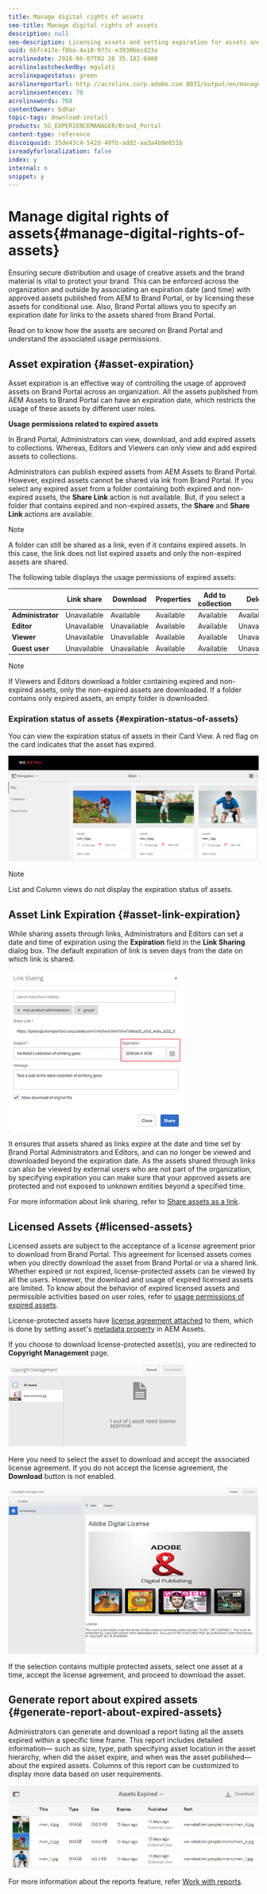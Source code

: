```yaml
---
title: Manage digital rights of assets
seo-title: Manage digital rights of assets
description: null
seo-description: Licensing assets and setting expiration for assets and shared links ensure controlled usage of these assets and safeguard them.
uuid: 6bfc417e-f8ba-4a18-977c-e3930becd23a
acrolinxdate: 2018-06-07T02 20 35.182-0400
acrolinxlastcheckedby: mgulati
acrolinxpagestatus: green
acrolinxreporturl: http //acrolinx.corp.adobe.com 8031/output/en/manage_digital_rights_of_assets_krs_workflow_a6ce1fdff5e6a85b_59_report.xml
acrolinxsentences: 70
acrolinxwords: 768
contentOwner: bdhar
topic-tags: download-install
products: SG_EXPERIENCEMANAGER/Brand_Portal
content-type: reference
discoiquuid: 35de43c4-542d-40fb-add2-aa3a4b9e651b
isreadyforlocalization: false
index: y
internal: n
snippet: y
---
```


# Manage digital rights of assets{#manage-digital-rights-of-assets}

Ensuring secure distribution and usage of creative assets and the brand material is vital to protect your brand. This can be enforced across the organization and outside by associating an expiration date (and time) with approved assets published from AEM to Brand Portal, or by licensing these assets for conditional use. Also, Brand Portal allows you to specify an expiration date for links to the assets shared from Brand Portal.

Read on to know how the assets are secured on Brand Portal and understand the associated usage permissions.

## Asset expiration {#asset-expiration}

Asset expiration is an effective way of controlling the usage of approved assets on Brand Portal across an organization. All the assets published from AEM Assets to Brand Portal can have an expiration date, which restricts the usage of these assets by different user roles.

**Usage permissions related to expired assets**

In Brand Portal, Administrators can view, download, and add expired assets to collections. Whereas, Editors and Viewers can only view and add expired assets to collections.

Administrators can publish expired assets from AEM Assets to Brand Portal. However, expired assets cannot be shared via ink from Brand Portal. If you select any expired asset from a folder containing both expired and non-expired assets, the **Share Link** action is not available. But, if you select a folder that contains expired and non-expired assets, the **Share** and **Share Link** actions are available.

>[!NOTE]
>
>A folder can still be shared as a link, even if it contains expired assets. In this case, the link does not list expired assets and only the non-expired assets are shared.

The following table displays the usage permissions of expired assets:

|   |**Link share** |**Download** |**Properties** |**Add to collection** |**Delete** |
|---|---|---|---|---|---|
| **Administrator** |Unavailable |Available |Available |Available |Available |
| **Editor** |Unavailable |Unavailable |Available |Available |Unavailable |
| **Viewer** |Unavailable |Unavailable |Available |Available |Unavailable |
| **Guest user** |Unavailable |Unavailable |Available |Available |Unavailable |

>[!NOTE]
>
>If Viewers and Editors download a folder containing expired and non-expired assets, only the non-expired assets are downloaded. If a folder contains only expired assets, an empty folder is downloaded.

### Expiration status of assets {#expiration-status-of-assets}

You can view the expiration status of assets in their Card View. A red flag on the card indicates that the asset has expired.

![](assets/expired_assets_cardview.PNG)

>[!NOTE]
>
>List and Column views do not display the expiration status of assets.

## Asset Link Expiration {#asset-link-expiration}

While sharing assets through links, Administrators and Editors can set a date and time of expiration using the **Expiration** field in the **Link Sharing** dialog box. The default expiration of link is seven days from the date on which link is shared.

![](assets/asset-link-sharing.png)

It ensures that assets shared as links expire at the date and time set by Brand Portal Administrators and Editors, and can no longer be viewed and downloaded beyond the expiration date. As the assets shared through links can also be viewed by external users who are not part of the organization, by specifying expiration you can make sure that your approved assets are protected and not exposed to unknown entities beyond a specified time.

For more information about link sharing, refer to [Share assets as a link](/using/brand-portal-link-share.html?cq_ck=1508225709179#Shareassetsasalink).

## Licensed Assets {#licensed-assets}

Licensed assets are subject to the acceptance of a license agreement prior to download from Brand Portal. This agreement for licensed assets comes when you directly download the asset from Brand Portal or via a shared link. Whether expired or not expired, license-protected assets can be viewed by all the users. However, the download and usage of expired licensed assets are limited. To know about the behavior of expired licensed assets and permissible activities based on user roles, refer to [usage permissions of expired assets](../using/manage-digital-rights-of-assets.md#main-pars_text_1982245382).

License-protected assets have [license agreement attached](/content/help/en/experience-manager/6-4/assets/using/drm#main-pars_text) to them, which is done by setting asset's [metadata property](/content/help/en/experience-manager/6-4/assets/using/drm#main-pars_text) in AEM Assets.

If you choose to download license-protected asset(s), you are redirected to **Copyright Management** page.

![](assets/Asset-Copyright-Mgmt.png)

Here you need to select the asset to download and accept the associated license agreement. If you do not accept the license agreement, the **Download** button is not enabled.

![](assets/Licensed-Asset-download-1.png)

If the selection contains multiple protected assets, select one asset at a time, accept the license agreement, and proceed to download the asset.

## Generate report about expired assets {#generate-report-about-expired-assets}

Administrators can generate and download a report listing all the assets expired within a specific time frame. This report includes detailed information— such as size, type, path specifying asset location in the asset hierarchy, when did the asset expire, and when was the asset published— about the expired assets. Columns of this report can be customized to display more data based on user requirements.

![](assets/Assets-expired.png)

For more information about the reports feature, refer [Work with reports](../using/brand-portal-reports.md#Createandmanageadditionalreports).
